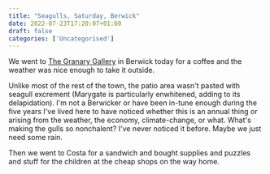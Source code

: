 ```yaml
---
title: "Seagulls, Saturday, Berwick"
date: 2022-07-23T17:20:07+01:00
draft: false
categories: ['Uncategorised']
---
```


We went to [The Granary Gallery](https://www.thegalleryguide.co.uk/galleries/granary-gallery) in Berwick today for a coffee and the weather was nice enough to take it outside.

Unlike most of the rest of the town, the patio area wasn't pasted with seagull excrement (Marygate is particularly enwhitened, adding to its delapidation). I'm not a Berwicker or have been in-tune enough during the five years I've lived here to have noticed whether this is an annual thing or arising from the weather, the economy, climate-change, or what. What's making the gulls so nonchalent? I've never noticed it before. Maybe we just need some rain.

Then we went to Costa for a sandwich and bought supplies and puzzles and stuff for the children at the cheap shops on the way home.
